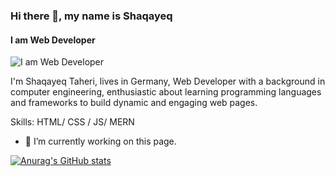 ### Hi there 👋, my name is Shaqayeq
#### I am Web Developer
![I am Web Developer](![Header](./your-header-image-name.png))

I'm Shaqayeq Taheri, lives in Germany, Web Developer with a background in computer engineering, enthusiastic about learning programming languages and frameworks to build dynamic and engaging web pages.

Skills: HTML/ CSS / JS/ MERN

- 🔭 I’m currently working on this page. 






[![Anurag's GitHub stats](https://github-readme-stats.vercel.app/api?username=Shaqayeq-taheri)](https://github.com/anuraghazra/github-readme-stats)
